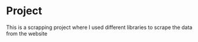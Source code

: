 # Project

This is a scrapping project where I used different libraries to scrape the data from the website
